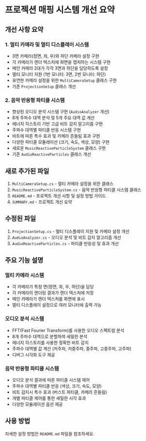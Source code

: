 # 프로젝션 매핑 시스템 개선 요약

## 개선 사항 요약

### 1. 멀티 카메라 및 멀티 디스플레이 시스템
- 3면 카메라(정면, 좌, 우)와 하단 카메라 설정 구현
- 각 카메라가 렌더 텍스처에 화면을 캡처하는 시스템 구현
- 메인 카메라 2대가 각각 3면과 하단을 담당하도록 설정
- 멀티 모니터 지원 (1번 모니터: 3면, 2번 모니터: 하단)
- 유연한 카메라 설정을 위한 `MultiCameraSetup` 클래스 구현
- 기존 `ProjectionSetup` 클래스 개선

### 2. 음악 반응형 파티클 시스템
- 향상된 오디오 분석 시스템 구현 (`AudioAnalyzer` 개선)
- 8개 주파수 대역 분석 및 5개 주요 대역 값 계산
- 에너지 히스토리 기반 고급 비트 감지 알고리즘 구현
- 주파수 대역별 파티클 반응 시스템 구현
- 비트에 따른 특수 효과 및 카메라 흔들림 효과 구현
- 다양한 파티클 모듈레이션 (크기, 속도, 색상, 모양) 구현
- 새로운 `MusicReactiveParticleSystem` 클래스 구현
- 기존 `AudioReactiveParticles` 클래스 개선

## 새로 추가된 파일
1. `MultiCameraSetup.cs` - 멀티 카메라 설정을 위한 클래스
2. `MusicReactiveParticleSystem.cs` - 음악 반응형 파티클 시스템 클래스
3. `README.md` - 프로젝트 개선 사항 및 설정 방법 가이드
4. `SUMMARY.md` - 프로젝트 개선 요약

## 수정된 파일
1. `ProjectionSetup.cs` - 멀티 디스플레이 지원 및 카메라 설정 개선
2. `AudioAnalyzer.cs` - 오디오 분석 및 비트 감지 알고리즘 개선
3. `AudioReactiveParticles.cs` - 파티클 반응성 및 효과 개선

## 주요 기능 설명

### 멀티 카메라 시스템
- 각 카메라가 특정 면(정면, 좌, 우, 하단)을 담당
- 각 카메라의 렌더링 결과가 렌더 텍스처에 저장
- 메인 카메라가 렌더 텍스처를 화면에 표시
- 멀티 디스플레이 설정으로 여러 모니터에 출력 가능

### 오디오 분석 시스템
- FFT(Fast Fourier Transform)를 사용한 오디오 스펙트럼 분석
- 8개 주파수 대역으로 분할하여 세밀한 분석
- 에너지 히스토리를 사용한 정확한 비트 감지
- 주파수 대역별 값 계산 (저주파, 저중주파, 중주파, 고중주파, 고주파)
- 디버그 시각화 도구 제공

### 음악 반응형 파티클 시스템
- 오디오 분석 결과에 따른 파티클 시스템 제어
- 주파수 대역별 파티클 반응 (색상, 크기, 속도, 모양)
- 비트 감지시 특수 효과 (버스트 파티클, 카메라 흔들림)
- 개별 파티클 제어를 통한 세밀한 시각 효과
- 다양한 모듈레이션 옵션 제공

## 사용 방법
자세한 설정 방법은 `README.md` 파일을 참조하세요. 